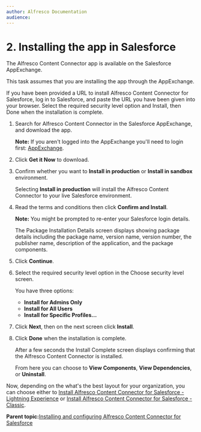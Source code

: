```yaml
---
author: Alfresco Documentation
audience: 
---
```


# 2. Installing the app in Salesforce

The Alfresco Content Connector app is available on the Salesforce AppExchange.

This task assumes that you are installing the app through the AppExchange.

If you have been provided a URL to install Alfresco Content Connector for Salesforce, log in to Salesforce, and paste the URL you have been given into your browser. Select the required security level option and Install, then Done when the installation is complete.

1.  Search for Alfresco Content Connector in the Salesforce AppExchange, and download the app.

    **Note:** If you aren't logged into the AppExchange you'll need to login first: [AppExchange](https://appexchange.salesforce.com/).

2.  Click **Get it Now** to download.

3.  Confirm whether you want to **Install in production** or **Install in sandbox** environment.

    Selecting **Install in production** will install the Alfresco Content Connector to your live Salesforce environment.

4.  Read the terms and conditions then click **Confirm and Install**.

    **Note:** You might be prompted to re-enter your Salesforce login details.

    The Package Installation Details screen displays showing package details including the package name, version name, version number, the publisher name, description of the application, and the package components.

5.  Click **Continue**.

6.  Select the required security level option in the Choose security level screen.

    You have three options:

    -   **Install for Admins Only**
    -   **Install for All Users**
    -   **Install for Specific Profiles...**
7.  Click **Next**, then on the next screen click **Install**.

8.  Click **Done** when the installation is complete.

    After a few seconds the Install Complete screen displays confirming that the Alfresco Content Connector is installed.

    From here you can choose to **View Components**, **View Dependencies**, or **Uninstall**.


Now, depending on the what's the best layout for your organization, you can choose either to [Install Alfresco Content Connector for Salesforce - Lightning Experience](../concepts/salesforce-ent-install-overview.md) or [Install Alfresco Content Connector for Salesforce - Classic](../concepts/salesforce-classic-ent-install-overview.md).

**Parent topic:**[Installing and configuring Alfresco Content Connector for Salesforce](../concepts/salesforce-ent-install-oview.md)


